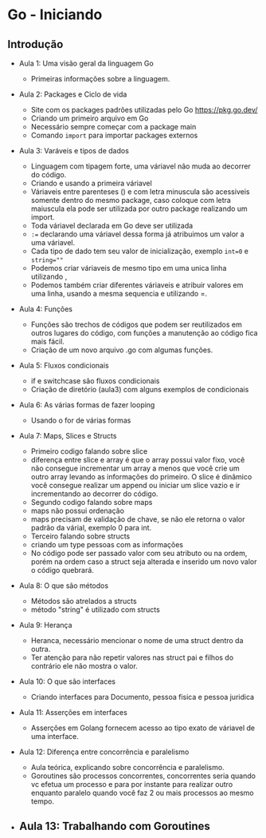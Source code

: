 # Go - Iniciando

## Introdução

- Aula 1: Uma visão geral da linguagem Go
    - Primeiras informações sobre a linguagem.

- Aula 2: Packages e Ciclo de vida
    - Site com os packages padrões utilizadas pelo Go <https://pkg.go.dev/>
    - Criando um primeiro arquivo em Go
    - Necessário sempre começar com a package main
    - Comando ```import``` para importar packages externos

- Aula 3: Varáveis e tipos de dados
    - Linguagem com tipagem forte, uma váriavel não muda ao decorrer do código.
    - Criando e usando a primeira váriavel
    - Váriaveis entre parenteses () e com letra minuscula são acessiveis somente dentro do mesmo package, caso coloque com letra maiuscula ela pode ser utilizada por outro package realizando um import.
    - Toda váriavel declarada em Go deve ser utilizada
    - ```:=``` declarando uma váriavel dessa forma já atribuimos um valor a uma váriavel.
    - Cada tipo de dado tem seu valor de inicialização, exemplo ```int=0``` e ```string=""```
    - Podemos criar váriaveis de mesmo tipo em uma unica linha utilizando ,
    - Podemos também criar diferentes váriaveis e atribuir valores em uma linha, usando a mesma sequencia e utilizando =.

- Aula 4: Funções
    - Funções são trechos de códigos que podem ser reutilizados em outros lugares do código, com funções a manutenção ao código fica mais fácil.
    - Criação de um novo arquivo .go com algumas funções.

- Aula 5: Fluxos condicionais
    - if e switchcase são fluxos condicionais
    - Criação de diretório (aula3) com alguns exemplos de condicionais

- Aula 6: As várias formas de fazer looping
    - Usando o for de várias formas

- Aula 7: Maps, Slices e Structs
    - Primeiro codigo falando sobre slice
    - diferença entre slice e array é que o array possui valor fixo, você não consegue incrementar um array a menos que você crie um outro array levando as informações do primeiro. O slice é dinâmico você consegue realizar um append ou iniciar um slice vazio e ir incrementando ao decorrer do código.
    - Segundo codigo falando sobre maps
    - maps não possui ordenação
    - maps precisam de validação de chave, se não ele retorna o valor padrão da várial, exemplo 0 para int.
    - Terceiro falando sobre structs
    - criando um type pessoas com as informações
    - No código pode ser passado valor com seu atributo ou na ordem, porém na ordem caso a struct seja alterada e inserido um novo valor o código quebrará.

- Aula 8: O que são métodos
    - Métodos são atrelados a structs
    - método "string" é utilizado com structs

- Aula 9: Herança
    - Heranca, necessário mencionar o nome de uma struct dentro da outra.
    - Ter atenção para não repetir valores nas struct pai e filhos do contrário ele não mostra o valor.

- Aula 10: O que são interfaces
    - Criando interfaces para Documento, pessoa fisica e pessoa juridica

- Aula 11: Asserções em interfaces
    - Asserções em Golang fornecem acesso ao tipo exato de váriavel de uma interface.

- Aula 12: Diferença entre concorrência e paralelismo
    - Aula teórica, explicando sobre concorrência e paralelismo.
    - Goroutines são processos concorrentes, concorrentes seria quando vc efetua um processo e para por instante para realizar outro enquanto paralelo quando você faz 2 ou mais processos ao mesmo tempo.

- Aula 13: Trabalhando com Goroutines
    - 

